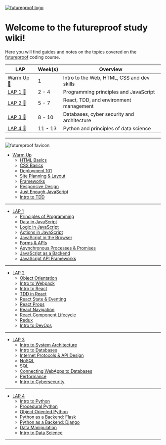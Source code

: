 [![futureproof logo](https://res.cloudinary.com/getfutureproof/image/upload/v1595323029/futureproof_logotype_withBleed_huge_kl2rol.png)](https://getfutureproof.co.uk/)
# Welcome to the futureproof study wiki!
Here you will find guides and notes on the topics covered on the [futureproof](https://getfutureproof.co.uk/) coding course.

LAP | Week(s) | Overview | 
---- | ------ | ------- |
[Warm Up 🔗 ](https://github.com/getfutureproof/fp_guides_wiki/wiki/Warm-Up-Week) | 1 | Intro to the Web, HTML, CSS and dev skills
[LAP 1 🔗 ](https://github.com/getfutureproof/fp_guides_wiki/wiki/LAP-1) | 2 - 4 | Programming principles and JavaScript
[LAP 2 🔗 ](https://github.com/getfutureproof/fp_guides_wiki/wiki/LAP-2) | 5 - 7 | React, TDD, and environment management
[LAP 3 🔗 ](https://github.com/getfutureproof/fp_guides_wiki/wiki/LAP-3) | 8 - 10 | Databases, cyber security and architecture
[LAP 4 🔗 ](https://github.com/getfutureproof/fp_guides_wiki/wiki/LAP-4) | 11 - 13 | Python and principles of data science


***
![futureproof favicon](https://res.cloudinary.com/getfutureproof/image/upload/v1595323158/favicon_r7jazg.png)   

* [Warm Up](https://github.com/getfutureproof/fp_guides_wiki/wiki/Warm-Up-Week)
    + [HTML Basics](https://github.com/getfutureproof/fp_guides_wiki/wiki/HTML-Basics)
    + [CSS Basics](https://github.com/getfutureproof/fp_guides_wiki/wiki/CSS-Basics)
    + [Deployment 101](https://github.com/getfutureproof/fp_guides_wiki/wiki/Deploy-101)
    + [Site Planning & Layout](https://github.com/getfutureproof/fp_guides_wiki/wiki/Site-Planning-and-Layout)
    + [Frameworks](https://github.com/getfutureproof/fp_guides_wiki/wiki/Frameworks)
    + [Responsive Design](https://github.com/getfutureproof/fp_guides_wiki/wiki/Responsive-Design)
    + [Just Enough JavaScript](https://github.com/getfutureproof/fp_guides_wiki/wiki/Just-Enough-JavaScript)
    + [Intro to TDD](https://github.com/getfutureproof/fp_guides_wiki/wiki/Intro-to-TDD)

***

* [LAP 1](https://github.com/getfutureproof/fp_guides_wiki/wiki/LAP-1)
    + [Principles of Programming](https://github.com/getfutureproof/fp_guides_wiki/wiki/Principles-of-Programming)
    + [Data in JavaScript](https://github.com/getfutureproof/fp_guides_wiki/wiki/Data-in-JavaScript)
    + [Logic in JavaScript](https://github.com/getfutureproof/fp_guides_wiki/wiki/Logic-in-JavaScript)
    + [Actions in JavaScript](https://github.com/getfutureproof/fp_guides_wiki/wiki/Actions-in-JavaScript)
    + [JavaScript in the Browser](https://github.com/getfutureproof/fp_guides_wiki/wiki/JavaScript-in-the-Browser)
    + [Forms & APIs](https://github.com/getfutureproof/fp_guides_wiki/wiki/Forms-and-APIs)
    + [Asynchronous Processes & Promises](https://github.com/getfutureproof/fp_guides_wiki/wiki/Asynchronous-Processes-and-Promises)
    + [JavaScript as a Backend](https://github.com/getfutureproof/fp_guides_wiki/wiki/JavaScript-as-a-Backend)
    + [JavaScript API Frameworks](https://github.com/getfutureproof/fp_guides_wiki/wiki/JavaScript-API-Frameworks)

***

* [LAP 2](https://github.com/getfutureproof/fp_guides_wiki/wiki/LAP-2)
    + [Object Orientation](https://github.com/getfutureproof/fp_guides_wiki/wiki/Object-Orientation-in-JavaScript)
    + [Intro to Webpack](https://github.com/getfutureproof/fp_guides_wiki/wiki/Intro-to-Webpack)
    * [Intro to React](https://github.com/getfutureproof/fp_guides_wiki/wiki/Intro-to-React)
    * [TDD in React](https://github.com/getfutureproof/fp_guides_wiki/wiki/TDD-in-React)
    * [React State & Eventing](https://github.com/getfutureproof/fp_guides_wiki/wiki/React-State-and-Eventing)
    * [React Props](https://github.com/getfutureproof/fp_guides_wiki/wiki/React-Props)
    * [React Navigation](https://github.com/getfutureproof/fp_guides_wiki/wiki/React-Navigation)
    * [React Component Lifecycle](https://github.com/getfutureproof/fp_guides_wiki/wiki/React-Component-Lifecycle-Methods)
    * [Redux](https://github.com/getfutureproof/fp_guides_wiki/wiki/Redux)
    * [Intro to DevOps](https://github.com/getfutureproof/fp_guides_wiki/wiki/Intro-to-DevOps)

***

* [LAP 3](https://github.com/getfutureproof/fp_guides_wiki/wiki/LAP-3)
    + [Intro to System Architecture](https://github.com/getfutureproof/fp_guides_wiki/wiki/Intro-to-System-Architecture)
    + [Intro to Databases](https://github.com/getfutureproof/fp_guides_wiki/wiki/Intro-to-Databases)
    + [Internet Protocols & API Design](https://github.com/getfutureproof/fp_guides_wiki/wiki/Internet-Protocols-&-API-Design)
    + [NoSQL](https://github.com/getfutureproof/fp_guides_wiki/wiki/NoSQL)
    + [SQL](https://github.com/getfutureproof/fp_guides_wiki/wiki/SQL)
    + [Connecting WebApps to Databases](https://github.com/getfutureproof/fp_guides_wiki/wiki/Connecting-Webapps-to-Databases)
    + [Performance](https://github.com/getfutureproof/fp_guides_wiki/wiki/Performance)
    + [Intro to Cybersecurity](https://github.com/getfutureproof/fp_guides_wiki/wiki/Intro-to-Cybersecurity)

***

* [LAP 4](https://github.com/getfutureproof/fp_guides_wiki/wiki/LAP-4)
    + [Intro to Python](https://github.com/getfutureproof/fp_guides_wiki/wiki/Intro-to-Python)
    + [Procedural Python](https://github.com/getfutureproof/fp_guides_wiki/wiki/Procedural-Python)
    + [Object Oriented Python](https://github.com/getfutureproof/fp_guides_wiki/wiki/OO-Python)
    + [Python as a Backend: Flask](https://github.com/getfutureproof/fp_guides_wiki/wiki/Flask)
    + [Python as a Backend: Django](https://github.com/getfutureproof/fp_guides_wiki/wiki/Django)
    + [Data Manipulation](https://github.com/getfutureproof/fp_guides_wiki/wiki/Data-Manipulation)
    + [Intro to Data Science](https://github.com/getfutureproof/fp_guides_wiki/wiki/Intro-to-Data-Science)

***
